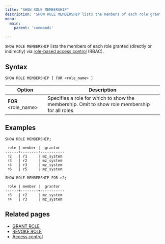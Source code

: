 ```yaml
---
title: "SHOW ROLE MEMBERSHIP"
description: "SHOW ROLE MEMBERSHIP lists the members of each role granted via role-based access control (RBAC)."
menu:
  main:
    parent: 'commands'

---
```


`SHOW ROLE MEMBERSHIP` lists the members of each role granted (directly or
indirectly) via [role-based access
control](/manage/access-control/#role-based-access-control-rbac) (RBAC).

## Syntax

```mzsql
SHOW ROLE MEMBERSHIP [ FOR <role_name> ]
```

Option                     | Description
---------------------------|------------
**FOR** <role_name>        | Specifies a role for which to show the membership. Omit to show role membership for all roles.

[//]: # "TODO(morsapaes) Improve examples."

## Examples

```mzsql
SHOW ROLE MEMBERSHIP;
```

```nofmt
 role | member |  grantor
------+--------+-----------
 r2   | r1     | mz_system
 r3   | r2     | mz_system
 r4   | r3     | mz_system
 r6   | r5     | mz_system
```

```mzsql
SHOW ROLE MEMBERSHIP FOR r2;
```

```nofmt
 role | member |  grantor
------+--------+-----------
 r3   | r2     | mz_system
 r4   | r3     | mz_system
```

## Related pages

- [GRANT ROLE](../grant-role)
- [REVOKE ROLE](../revoke-role)
- [Access control](/manage/access-control/#role-based-access-control-rbac)
